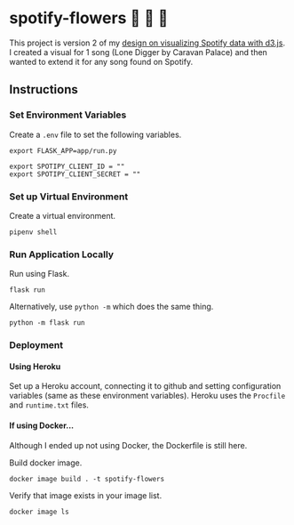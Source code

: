 # spotify-flowers 🌸 🌹 🌺

This project is version 2 of my [design on visualizing Spotify data with d3.js](https://github.com/sarinac/Visual-Sandbox/tree/master/03_electroswing_on_spotify). I created a visual for 1 song (Lone Digger by Caravan Palace) and then wanted to extend it for any song found on Spotify. 

## Instructions

### Set Environment Variables

Create a `.env` file to set the following variables.

```
export FLASK_APP=app/run.py

export SPOTIPY_CLIENT_ID = ""
export SPOTIPY_CLIENT_SECRET = ""
```

### Set up Virtual Environment

Create a virtual environment.
```
pipenv shell
```

### Run Application Locally

Run using Flask.
```
flask run
```
Alternatively, use `python -m` which does the same thing.
```
python -m flask run
```

### Deployment

#### Using Heroku

Set up a Heroku account, connecting it to github and setting configuration variables (same as these environment variables). Heroku uses the `Procfile` and `runtime.txt` files.

#### If using Docker...

Although I ended up not using Docker, the Dockerfile is still here.

Build docker image.
```
docker image build . -t spotify-flowers
```
Verify that image exists in your image list.
```
docker image ls
```